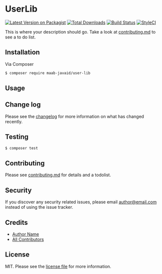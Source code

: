 # UserLib

[![Latest Version on Packagist][ico-version]][link-packagist]
[![Total Downloads][ico-downloads]][link-downloads]
[![Build Status][ico-travis]][link-travis]
[![StyleCI][ico-styleci]][link-styleci]

This is where your description should go. Take a look at [contributing.md](contributing.md) to see a to do list.

## Installation

Via Composer

``` bash
$ composer require maab-javaid/user-lib
```

## Usage

## Change log

Please see the [changelog](changelog.md) for more information on what has changed recently.

## Testing

``` bash
$ composer test
```

## Contributing

Please see [contributing.md](contributing.md) for details and a todolist.

## Security

If you discover any security related issues, please email author@email.com instead of using the issue tracker.

## Credits

- [Author Name][link-author]
- [All Contributors][link-contributors]

## License

MIT. Please see the [license file](license.md) for more information.

[ico-version]: https://img.shields.io/packagist/v/maab-javaid/user-lib.svg?style=flat-square
[ico-downloads]: https://img.shields.io/packagist/dt/maab-javaid/user-lib.svg?style=flat-square
[ico-travis]: https://img.shields.io/travis/maab-javaid/user-lib/master.svg?style=flat-square
[ico-styleci]: https://styleci.io/repos/12345678/shield

[link-packagist]: https://packagist.org/packages/maab-javaid/user-lib
[link-downloads]: https://packagist.org/packages/maab-javaid/user-lib
[link-travis]: https://travis-ci.org/maab-javaid/user-lib
[link-styleci]: https://styleci.io/repos/12345678
[link-author]: https://github.com/maab-javaid
[link-contributors]: ../../contributors
